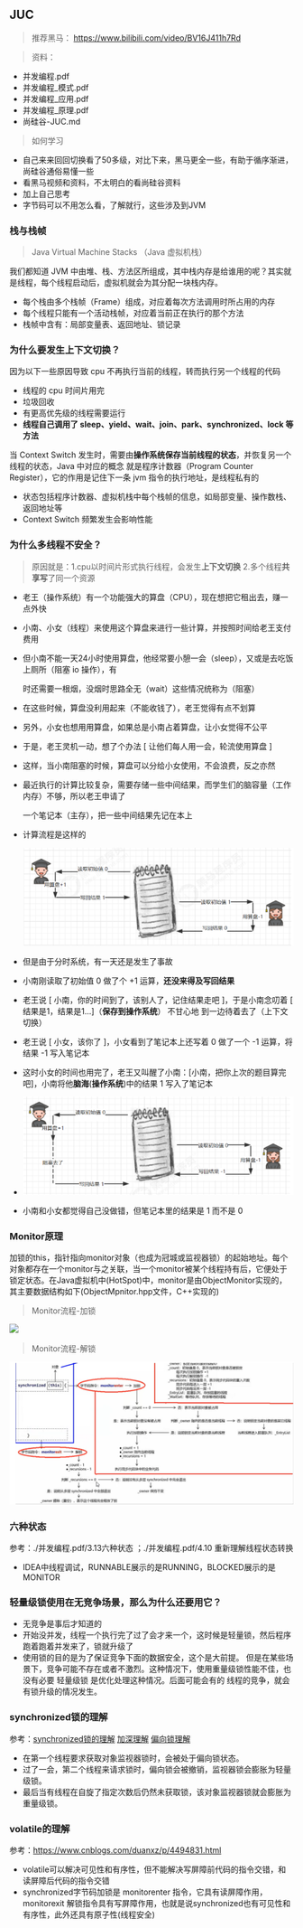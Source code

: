 ## JUC

> 推荐黑马： https://www.bilibili.com/video/BV16J411h7Rd





> 资料：

+ 并发编程.pdf
+ 并发编程_模式.pdf
+ 并发编程_应用.pdf
+ 并发编程_原理.pdf
+ 尚硅谷-JUC.md



> 如何学习

+ 自己来来回回切换看了50多级，对比下来，黑马更全一些，有助于循序渐进，尚硅谷通俗易懂一些
+ 看黑马视频和资料，不太明白的看尚硅谷资料
+ 加上自己思考
+ 字节码可以不用怎么看，了解就行，这些涉及到JVM



### 栈与栈帧

> Java Virtual Machine Stacks （Java 虚拟机栈） 

我们都知道 JVM 中由堆、栈、方法区所组成，其中栈内存是给谁用的呢？其实就是线程，每个线程启动后，虚拟机就会为其分配一块栈内存。 

+ 每个栈由多个栈帧（Frame）组成，对应着每次方法调用时所占用的内存 
+ 每个线程只能有一个活动栈帧，对应着当前正在执行的那个方法
+ 栈帧中含有：局部变量表、返回地址、锁记录



### 为什么要发生上下文切换？

因为以下一些原因导致 cpu 不再执行当前的线程，转而执行另一个线程的代码

+ 线程的 cpu 时间片用完 
+ 垃圾回收 
+ 有更高优先级的线程需要运行
+ **线程自己调用了 sleep、yield、wait、join、park、synchronized、lock 等方法**



当 Context Switch 发生时，需要由**操作系统保存当前线程的状态**，并恢复另一个线程的状态，Java 中对应的概念 就是程序计数器（Program Counter Register），它的作用是记住下一条 jvm 指令的执行地址，是线程私有的 

+ 状态包括程序计数器、虚拟机栈中每个栈帧的信息，如局部变量、操作数栈、返回地址等 
+ Context Switch 频繁发生会影响性能 



### 为什么多线程不安全？

> 原因就是：1.cpu以时间片形式执行线程，会发生**上下文切换**  2.多个线程**共享写**了同一个资源

+ 老王（操作系统）有一个功能强大的算盘（CPU），现在想把它租出去，赚一点外快 

+ 小南、小女（线程）来使用这个算盘来进行一些计算，并按照时间给老王支付费用

+ 但小南不能一天24小时使用算盘，他经常要小憩一会（sleep），又或是去吃饭上厕所（阻塞 io 操作），有 

  时还需要一根烟，没烟时思路全无（wait）这些情况统称为（阻塞） 

+ 在这些时候，算盘没利用起来（不能收钱了），老王觉得有点不划算 

+ 另外，小女也想用用算盘，如果总是小南占着算盘，让小女觉得不公平

+ 于是，老王灵机一动，想了个办法 [ 让他们每人用一会，轮流使用算盘 ] 

+ 这样，当小南阻塞的时候，算盘可以分给小女使用，不会浪费，反之亦然 

+ 最近执行的计算比较复杂，需要存储一些中间结果，而学生们的脑容量（工作内存）不够，所以老王申请了 

  一个笔记本（主存），把一些中间结果先记在本上

+ 计算流程是这样的 

  ![](./images/多线程为什么不安全.png)

+ 但是由于分时系统，有一天还是发生了事故

+ 小南刚读取了初始值 0 做了个 +1 运算，**还没来得及写回结果**

+ 老王说 [ 小南，你的时间到了，该别人了，记住结果走吧 ]，于是小南念叨着 [ 结果是1，结果是1...]（**保存到操作系统**） 不甘心地 到一边待着去了（上下文切换）

+ 老王说 [ 小女，该你了 ]，小女看到了笔记本上还写着 0 做了一个 -1 运算，将结果 -1 写入笔记本

+ 这时小女的时间也用完了，老王又叫醒了小南：[小南，把你上次的题目算完吧]，小南将他**脑海**(**操作系统**)中的结果 1 写入了笔记本

+ ![](./images/多线程为什么不安全2.png)

+ 小南和小女都觉得自己没做错，但笔记本里的结果是 1 而不是 0



### Monitor原理

加锁的this，指针指向monitor对象（也成为冠城或监视器锁）的起始地址。每个对象都存在一个monitor与之关联，当一个monitor被某个线程持有后，它便处于锁定状态。在Java虚拟机中(HotSpot)中，monitor是由ObjectMonitor实现的，其主要数据结构如下(ObjectMpnitor.hpp文件，C++实现的)



> Monitor流程-加锁

![](C:/Users/peish/Desktop/Learning-Note/JUC/images/monitor流程-加锁.png)



> Monitor流程-解锁

![](./images/monitor流程-解锁.png)



### 六种状态

参考：./并发编程.pdf/3.13六种状态 ；./并发编程.pdf/4.10 重新理解线程状态转换

+ IDEA中线程调试，RUNNABLE展示的是RUNNING，BLOCKED展示的是MONITOR



### 轻量级锁使用在无竞争场景，那么为什么还要用它？

+ 无竞争是事后才知道的 
+ 开始没并发，线程一个执行完了过了会才来一个，这时候是轻量锁，然后程序跑着跑着并发来了，锁就升级了 
+ 使用锁的目的是为了保证竞争下面的数据安全，这个是大前提。
  但是在某些场景下，竞争可能不存在或者不激烈。这种情况下，使用重量级锁性能不佳，也没有必要
  轻量级锁 是优化处理这种情况。后面可能会有的 线程的竞争，就会有锁升级的情况发生。 



### synchronized锁的理解

参考：[synchronized锁的理解](https://blog.csdn.net/Ryanqy/article/details/105351282)   [加深理解](https://blog.dreamtobe.cn/2015/11/13/java_synchronized/)  [偏向锁理解](https://blog.csdn.net/m0_37540696/article/details/113247587)

+ 在第一个线程要求获取对象监视器锁时，会被处于偏向锁状态。
+ 过了一会，第二个线程来请求锁时，偏向锁会被撤销，监视器锁会膨胀为轻量级锁。
+ 最后当有线程在自旋了指定次数后仍然未获取锁，该对象监视器锁就会膨胀为重量级锁。



### volatile的理解

参考：https://www.cnblogs.com/duanxz/p/4494831.html

+ volatile可以解决可见性和有序性，但不能解决写屏障前代码的指令交错，和读屏障后代码的指令交错
+ synchronized字节码加锁是 monitorenter 指令，它具有读屏障作用， monitorexit 解锁指令具有写屏障作用，也就是说synchronized也有可见性和有序性，此外还具有原子性(线程安全)
